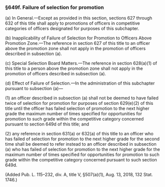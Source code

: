 ### §649f. Failure of selection for promotion ###

(a) In General.—Except as provided in this section, sections 627 through 632 of this title shall apply to promotions of officers in competitive categories of officers designated for purposes of this subchapter.

(b) Inapplicability of Failure of Selection for Promotion to Officers Above Promotion Zone.—The reference in section 627 of this title to an officer above the promotion zone shall not apply in the promotion of officers described in subsection (a).

(c) Special Selection Board Matters.—The reference in section 628(a)(1) of this title to a person above the promotion zone shall not apply in the promotion of officers described in subsection (a).

(d) Effect of Failure of Selection.—In the administration of this subchapter pursuant to subsection (a)—

(1) an officer described in subsection (a) shall not be deemed to have failed twice of selection for promotion for purposes of section 629(e)(2) of this title until the officer has failed selection of promotion to the next higher grade the maximum number of times specified for opportunities for promotion to such grade within the competitive category concerned pursuant to section 649d of this title; and

(2) any reference in section 631(a) or 632(a) of this title to an officer who has failed of selection for promotion to the next higher grade for the second time shall be deemed to refer instead to an officer described in subsection (a) who has failed of selection for promotion to the next higher grade for the maximum number of times specified for opportunities for promotion to such grade within the competitive category concerned pursuant to such section 649d.

(Added Pub. L. 115–232, div. A, title V, §507(a)(1), Aug. 13, 2018, 132 Stat. 1746.)